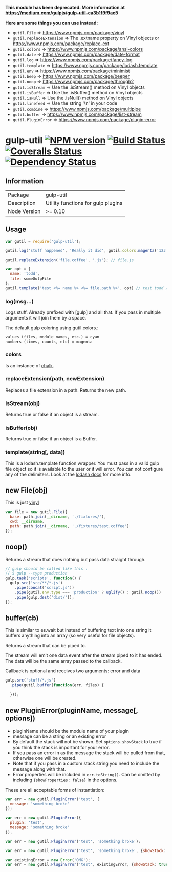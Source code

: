 __This module has been deprecated. More information at https://medium.com/gulpjs/gulp-util-ca3b1f9f9ac5__

__Here are some things you can use instead:__

* `gutil.File` =>  https://www.npmjs.com/package/vinyl
* `gutil.replaceExtension` => The .extname property on Vinyl objects or https://www.npmjs.com/package/replace-ext
* `gutil.colors` =>  https://www.npmjs.com/package/ansi-colors
* `gutil.date` =>  https://www.npmjs.com/package/date-format
* `gutil.log` =>  https://www.npmjs.com/package/fancy-log
* `gutil.template` => https://www.npmjs.com/package/lodash.template
* `gutil.env` =>  https://www.npmjs.com/package/minimist
* `gutil.beep` => https://www.npmjs.com/package/beeper
* `gutil.noop` => https://www.npmjs.com/package/through2
* `gutil.isStream` => Use the .isStream() method on Vinyl objects
* `gutil.isBuffer` => Use the .isBuffer() method on Vinyl objects
* `gutil.isNull` => Use the .isNull() method on Vinyl objects
* `gutil.linefeed` => Use the string '\n' in your code
* `gutil.combine` => https://www.npmjs.com/package/multipipe
* `gutil.buffer` => https://www.npmjs.com/package/list-stream
* `gutil.PluginError` => https://www.npmjs.com/package/plugin-error

# gulp-util [![NPM version][npm-image]][npm-url] [![Build Status][travis-image]][travis-url] [![Coveralls Status][coveralls-image]][coveralls-url] [![Dependency Status][depstat-image]][depstat-url]

## Information

<table>
<tr> 
<td>Package</td><td>gulp-util</td>
</tr>
<tr>
<td>Description</td>
<td>Utility functions for gulp plugins</td>
</tr>
<tr>
<td>Node Version</td>
<td>>= 0.10</td>
</tr>
</table>

## Usage

```javascript
var gutil = require('gulp-util');

gutil.log('stuff happened', 'Really it did', gutil.colors.magenta('123'));

gutil.replaceExtension('file.coffee', '.js'); // file.js

var opt = {
  name: 'todd',
  file: someGulpFile
};
gutil.template('test <%= name %> <%= file.path %>', opt) // test todd /js/hi.js
```

### log(msg...)

Logs stuff. Already prefixed with [gulp] and all that. If you pass in multiple arguments it will join them by a space.

The default gulp coloring using gutil.colors.<color>:
```
values (files, module names, etc.) = cyan
numbers (times, counts, etc) = magenta
```

### colors

Is an instance of [chalk](https://github.com/sindresorhus/chalk).

### replaceExtension(path, newExtension)

Replaces a file extension in a path. Returns the new path.

### isStream(obj)

Returns true or false if an object is a stream.

### isBuffer(obj)

Returns true or false if an object is a Buffer.

### template(string[, data])

This is a lodash.template function wrapper. You must pass in a valid gulp file object so it is available to the user or it will error. You can not configure any of the delimiters. Look at the [lodash docs](http://lodash.com/docs#template) for more info.

## new File(obj)

This is just [vinyl](https://github.com/wearefractal/vinyl)

```javascript
var file = new gutil.File({
  base: path.join(__dirname, './fixtures/'),
  cwd: __dirname,
  path: path.join(__dirname, './fixtures/test.coffee')
});
```

## noop()

Returns a stream that does nothing but pass data straight through.

```javascript
// gulp should be called like this :
// $ gulp --type production
gulp.task('scripts', function() {
  gulp.src('src/**/*.js')
    .pipe(concat('script.js'))
    .pipe(gutil.env.type === 'production' ? uglify() : gutil.noop())
    .pipe(gulp.dest('dist/'));
});
```

## buffer(cb)

This is similar to es.wait but instead of buffering text into one string it buffers anything into an array (so very useful for file objects).

Returns a stream that can be piped to.

The stream will emit one data event after the stream piped to it has ended. The data will be the same array passed to the callback.

Callback is optional and receives two arguments: error and data

```javascript
gulp.src('stuff/*.js')
  .pipe(gutil.buffer(function(err, files) {
  
  }));
```

## new PluginError(pluginName, message[, options])

- pluginName should be the module name of your plugin
- message can be a string or an existing error
- By default the stack will not be shown. Set `options.showStack` to true if you think the stack is important for your error.
- If you pass an error in as the message the stack will be pulled from that, otherwise one will be created.
- Note that if you pass in a custom stack string you need to include the message along with that.
- Error properties will be included in `err.toString()`. Can be omitted by including `{showProperties: false}` in the options.

These are all acceptable forms of instantiation:

```javascript
var err = new gutil.PluginError('test', {
  message: 'something broke'
});

var err = new gutil.PluginError({
  plugin: 'test',
  message: 'something broke'
});

var err = new gutil.PluginError('test', 'something broke');

var err = new gutil.PluginError('test', 'something broke', {showStack: true});

var existingError = new Error('OMG');
var err = new gutil.PluginError('test', existingError, {showStack: true});
```

[npm-url]: https://www.npmjs.com/package/gulp-util
[npm-image]: https://badge.fury.io/js/gulp-util.svg
[travis-url]: https://travis-ci.org/gulpjs/gulp-util
[travis-image]: https://img.shields.io/travis/gulpjs/gulp-util.svg?branch=master
[coveralls-url]: https://coveralls.io/r/gulpjs/gulp-util
[coveralls-image]: https://img.shields.io/coveralls/gulpjs/gulp-util.svg
[depstat-url]: https://david-dm.org/gulpjs/gulp-util
[depstat-image]: https://david-dm.org/gulpjs/gulp-util.svg
